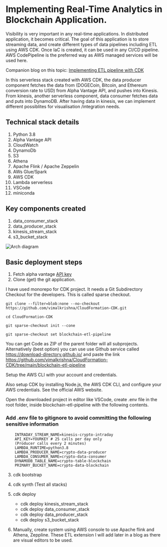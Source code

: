 # Implementing Real-Time Analytics in Blockchain Application.
Visibility is very important in any real-time applications. In distributed application, it becomes critical. The goal of this application is to store streaming data, and create different types of data pipelines including ETL using AWS CDK. Once IaC is created, it can be used in any CI/CD pipeline. AWS CodePipeline is the preferred way as AWS managed services will be used here.

Companion blog on this topic: [Implementing ETL pipeline with CDK](
 https://aws-cloud-deployment.blogspot.com/2025/06/implementing-etl-pipeline-with-cdk.html)

 In this serverless stack created with AWS CDK, the data producer component fetches the data from (DOGECoin, Bitcoin, and Ethereum conversion rate to USD) from Alpha Vantage API, and pushes into Kinesis. From kinesis, another serverless component, data consumer fetches data and puts into DynamoDB. After having data in kinesis, we can implement different possiblites for visualisation /integration needs. 


## Technical stack details
1.  Python 3.8
2.  Alpha Vantage API
3.  CloudWatch
4.  DynamoDb
5.  S3
6.  Athena
7.  Apache Flink / Apache Zeppelin
8.  AWs Glue/Spark
9.  AWS CDK
10. Lambda serverless 
11. VSCode
12. miniconda


## Key components created
1. data_consumer_stack
2. data_producer_stack
3. kinesis_stream_stack
4. s3_bucket_stack


![Arch diagram](img/.png)



## Basic deployment steps
1. Fetch alpha vantage [API key](https://www.alphavantage.co/support/#api-key)
2. Clone (get) the git application.

I have used monorepo for CDK project. It needs a Git Subdirectory Checkout for the developers. This is called sparse checkout.

`git clone --filter=blob:none --no-checkout https://github.com/vimalkrishna/CloudFormation-CDK.git`

`cd CloudFormation-CDK`

`git sparse-checkout init --cone`

`git sparse-checkout set blockchain-etl-pipeline`

You can get Code as ZIP of the parent folder will all subprojects.
Alternatively (best option) you can use use Github service called https://download-directory.github.io/ and paste the link 
https://github.com/vimalkrishna/CloudFormation-CDK/tree/main/blockchain-etl-pipeline

   Setup the AWS CLI with your account and credentials.

   Also setup CDK by installing Node.js, the AWS CDK CLI, and configure your AWS credentials. See the official AWS website.
   
   Open the downloaded project in editor like VSCode, create .env file in the root folder, inside blockchain-etl-pipeline with the following contents.

###  Add .env file to gitignore to avoid committing the following sensitive information
    
```
    INTRADAY_STREAM_NAME=kinesis-crypto-intraday
    API_KEY=YOURKEY # 25 calls per day only 
    (Producer calls every 2 minutes)
    LAMBDA_RUNTIME=python3.8
    LAMBDA_PRODUCER_NAME=crypto-data-producer
    LAMBDA_CONSUMER_NAME=crypto-data-consumer
    DYNAMODB_TABLE_NAME=crypto-table-blockchain
    PRIMARY_BUCKET_NAME=crypto-data-blockchain
```
3. cdk bootstrap
4. cdk synth (Test all stacks)
5. cdk deploy
    - cdk deploy kinesis_stream_stack 
    - cdk deploy data_consumer_stack
    - cdk deploy data_producer_stack
    - cdk deploy s3_bucket_stack

6. Manually, create system using AWS console to use Apache flink and Athena, Zeppline. These ETL extension I will add later in a blog as there are visual editors to be used.




